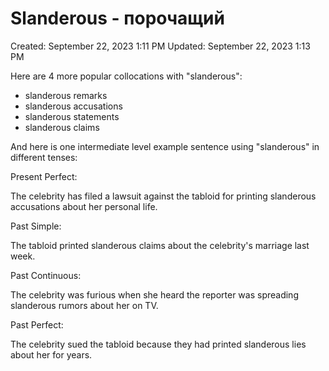 # Slanderous - порочащий

Created: September 22, 2023 1:11 PM
Updated: September 22, 2023 1:13 PM

Here are 4 more popular collocations with "slanderous":

- slanderous remarks
- slanderous accusations
- slanderous statements
- slanderous claims

And here is one intermediate level example sentence using "slanderous" in different tenses:

Present Perfect:

The celebrity has filed a lawsuit against the tabloid for printing slanderous accusations about her personal life.

Past Simple:

The tabloid printed slanderous claims about the celebrity's marriage last week.

Past Continuous:

The celebrity was furious when she heard the reporter was spreading slanderous rumors about her on TV.

Past Perfect:

The celebrity sued the tabloid because they had printed slanderous lies about her for years.